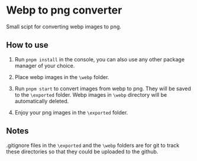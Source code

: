 # Webp to png converter

Small scipt for converting webp images to png.

## How to use

1. Run `pnpm install` in the console, you can also use any other package manager of your choice.

2. Place webp images in the `\webp` folder.

3. Run `pnpm start` to convert images from webp to png. They will be saved to the `\exported` folder. Webp images in `\webp` directory will be automatically deleted.

4. Enjoy your png images in the `\exported` folder.

## Notes
.gitignore files in the `\exported` and the `\webp` folders are for git to track these directories so that they could be uploaded to the github. 
